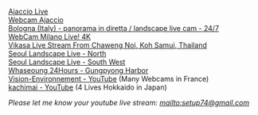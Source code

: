 [Ajaccio Live](https://www.youtube.com/watch?v=PdMEQ5oJS6g)  
[Webcam Ajaccio](https://www.youtube.com/watch?v=wxycl3WxDmc)  
[Bologna (Italy) - panorama in diretta / landscape live cam - 24/7](https://www.youtube.com/watch?v=K6_qnay-zQU)  
[WebCam Milano Live! 4K](https://www.youtube.com/watch?v=BtQOtzgZLhE)  
[Vikasa Live Stream From Chaweng Noi, Koh Samui, Thailand](https://www.youtube.com/watch?v=7D6OrwFOwCQ)  
[Seoul Landscape Live - North](http://www.youtube.com/watch?v=V9uQRj1PNHs)  
[Seoul Landscape Live - South West](https://www.youtube.com/watch?v=JOAJlnmcCMY)  
[Whaseoung 24Hours - Gungpyong Harbor](https://www.youtube.com/watch?v=UCSzaVd4amc)  
[Vision-Environnement - YouTube](https://www.youtube.com/user/TimelapsesWebcams?app=desktop) (Many Webcams in France)  
[kachimai - YouTube](https://www.youtube.com/channel/UCT-PZ211r3_9mFdF0zC1HHg) (4 Lives Hokkaido in Japan)  

*Please let me know your youtube live stream: [mailto:setup74@gmail.com](mailto:setup74@gmail.com?subject=World%20Landscpae%20Live%20Registration)*
